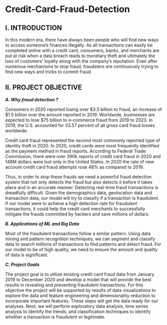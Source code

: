 # Credit-Card-Fraud-Detection

## I. INTRODUCTION
In this modern era, there have always been people who
will find new ways to access someone’s finances illegally. As
all transactions can easily be completed online with a credit
card, consumers, banks, and merchants are put at risk when
a data breach leads to monetary theft and ultimately the loss
of customers’ loyalty along with the company’s reputation.
Even after numerous mechanisms to stop fraud, fraudsters are
continuously trying to find new ways and tricks to commit
fraud.
## II. PROJECT OBJECTIVE

***A. Why fraud detection ?***

Consumers in 2020 reported losing over $3.3 billion to
fraud, an increase of $1.5 billion over the amount reported in
2019. Worldwide, businesses are expected to lose $75 billion
to e-commerce fraud from 2019 to 2023. In 2019, the U.S.
accounted for 33.57 percent of all gross card fraud losses
worldwide.

Credit card fraud represented the second most commonly
reported type of identity theft in 2020. In 2020, credit cards
were most frequently identified as the payment method in
fraud reports. According to Federal Trade Commission, there
were over 390k reports of credit card fraud in 2020 and
149M dollars were lost only in the United States. In 2020
the rate of new account credit card fraud attempts rose 48%
as compared to 2019.

Thus, in order to stop these frauds we need a powerful
fraud detection system that not only detects the fraud but
also detects it before it takes place and in an accurate manner.
Detecting real-time fraud transactions is dreadfully difficult.
Given the demographics data, geolocation data and transaction
data, our model will try to classify if a transaction
is fraudulent. If our model were to achieve a high detection
rate for fraudulent transactions, it could help the credit card
merchants to successfully mitigate the frauds committed by
hackers and save millions of dollars.

***B. Applications of ML and Big Data***

Most of the fraudulent transactions follow a similar pattern.
Using data mining and pattern recognition techniques,
we can segment and classify data to search millions of
transactions to find patterns and detect fraud. For our model
to be of high quality, we need to ensure the amount and
quality of data is significant.

***C. Project Goals***

The project goal is to utilize existing credit card fraud data
from January 2019 to December 2020 and develop a model
that will provide the best results in revealing and preventing
fraudulent transactions. For this objective the project will
be supported by results of data visualizations to explore the
data and feature engineering and dimensionality reduction to
incorporate important features. These steps will get the data
ready for our analyses. Next, we will perform exploratory data analysis, time series
analysis to identify the trends, and classification
techniques to identify whether a transaction is fraudulent or legitimate.
